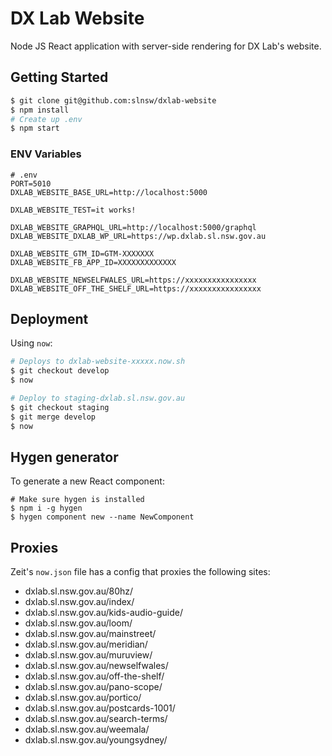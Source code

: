 # DX Lab Website

Node JS React application with server-side rendering for DX Lab's website.

## Getting Started

```bash
$ git clone git@github.com:slnsw/dxlab-website
$ npm install
# Create up .env
$ npm start
```

### ENV Variables

```
# .env
PORT=5010
DXLAB_WEBSITE_BASE_URL=http://localhost:5000

DXLAB_WEBSITE_TEST=it works!

DXLAB_WEBSITE_GRAPHQL_URL=http://localhost:5000/graphql
DXLAB_WEBSITE_DXLAB_WP_URL=https://wp.dxlab.sl.nsw.gov.au

DXLAB_WEBSITE_GTM_ID=GTM-XXXXXXX
DXLAB_WEBSITE_FB_APP_ID=XXXXXXXXXXXXX

DXLAB_WEBSITE_NEWSELFWALES_URL=https://xxxxxxxxxxxxxxxx
DXLAB_WEBSITE_OFF_THE_SHELF_URL=https://xxxxxxxxxxxxxxxx
```

## Deployment

Using `now`:

```bash
# Deploys to dxlab-website-xxxxx.now.sh
$ git checkout develop
$ now

# Deploy to staging-dxlab.sl.nsw.gov.au
$ git checkout staging
$ git merge develop
$ now
```

## Hygen generator

To generate a new React component:

```
# Make sure hygen is installed
$ npm i -g hygen
$ hygen component new --name NewComponent
```

## Proxies

Zeit's `now.json` file has a config that proxies the following sites:

- dxlab.sl.nsw.gov.au/80hz/
- dxlab.sl.nsw.gov.au/index/
- dxlab.sl.nsw.gov.au/kids-audio-guide/
- dxlab.sl.nsw.gov.au/loom/
- dxlab.sl.nsw.gov.au/mainstreet/
- dxlab.sl.nsw.gov.au/meridian/
- dxlab.sl.nsw.gov.au/muruview/
- dxlab.sl.nsw.gov.au/newselfwales/
- dxlab.sl.nsw.gov.au/off-the-shelf/
- dxlab.sl.nsw.gov.au/pano-scope/
- dxlab.sl.nsw.gov.au/portico/
- dxlab.sl.nsw.gov.au/postcards-1001/
- dxlab.sl.nsw.gov.au/search-terms/
- dxlab.sl.nsw.gov.au/weemala/
- dxlab.sl.nsw.gov.au/youngsydney/

